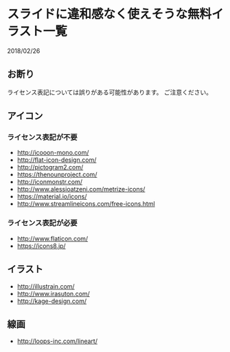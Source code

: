 # スライドに違和感なく使えそうな無料イラスト一覧
2018/02/26

## お断り
ライセンス表記については誤りがある可能性があります。
ご注意ください。

## アイコン
### ライセンス表記が不要
* http://icooon-mono.com/
* http://flat-icon-design.com/
* http://pictogram2.com/
* https://thenounproject.com/
* http://iconmonstr.com/
* http://www.alessioatzeni.com/metrize-icons/
* https://material.io/icons/
* http://www.streamlineicons.com/free-icons.html

### ライセンス表記が必要
* http://www.flaticon.com/
* https://icons8.jp/

## イラスト
* http://illustrain.com/
* http://www.irasuton.com/
* http://kage-design.com/

## 線画
* http://loops-inc.com/lineart/